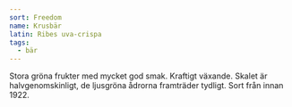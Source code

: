 ```yaml
---
sort: Freedom
name: Krusbär
latin: Ribes uva-crispa
tags:
  - bär
---
```


Stora gröna frukter med mycket god smak. Kraftigt växande. Skalet är halvgenomskinligt, de ljusgröna ådrorna framträder tydligt. Sort från innan 1922.
